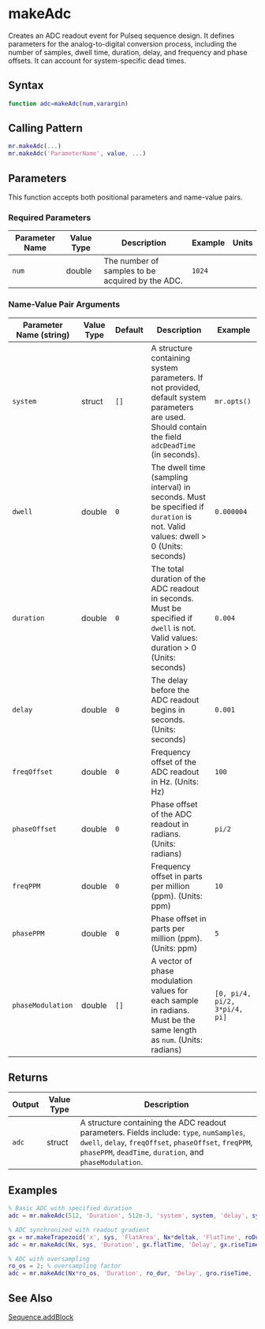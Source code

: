 # makeAdc

Creates an ADC readout event for Pulseq sequence design.  It defines parameters for the analog-to-digital conversion process, including the number of samples, dwell time, duration, delay, and frequency and phase offsets.  It can account for system-specific dead times.

## Syntax

```matlab
function adc=makeAdc(num,varargin)
```

## Calling Pattern

```matlab
mr.makeAdc(...)
mr.makeAdc('ParameterName', value, ...)
```

## Parameters

This function accepts both positional parameters and name-value pairs.

### Required Parameters

| Parameter Name | Value Type | Description | Example | Units |
|------|------|-------------|---------|-------|
| `num` | double | The number of samples to be acquired by the ADC. | `1024` |  |

### Name-Value Pair Arguments
| Parameter Name (string) | Value Type | Default | Description | Example |
|------|------|---------|-------------|---------|
| `system` | struct | `[]` | A structure containing system parameters.  If not provided, default system parameters are used.  Should contain the field `adcDeadTime` (in seconds). | `mr.opts()` |
| `dwell` | double | `0` | The dwell time (sampling interval) in seconds.  Must be specified if `duration` is not. Valid values: dwell > 0 (Units: seconds) | `0.000004` |
| `duration` | double | `0` | The total duration of the ADC readout in seconds. Must be specified if `dwell` is not. Valid values: duration > 0 (Units: seconds) | `0.004` |
| `delay` | double | `0` | The delay before the ADC readout begins in seconds. (Units: seconds) | `0.001` |
| `freqOffset` | double | `0` | Frequency offset of the ADC readout in Hz. (Units: Hz) | `100` |
| `phaseOffset` | double | `0` | Phase offset of the ADC readout in radians. (Units: radians) | `pi/2` |
| `freqPPM` | double | `0` | Frequency offset in parts per million (ppm). (Units: ppm) | `10` |
| `phasePPM` | double | `0` | Phase offset in parts per million (ppm). (Units: ppm) | `5` |
| `phaseModulation` | double | `[]` | A vector of phase modulation values for each sample in radians. Must be the same length as `num`. (Units: radians) | `[0, pi/4, pi/2, 3*pi/4, pi]` |

## Returns

| Output | Value Type | Description |
|--------|------|-------------|
| `adc` | struct | A structure containing the ADC readout parameters.  Fields include: `type`, `numSamples`, `dwell`, `delay`, `freqOffset`, `phaseOffset`, `freqPPM`, `phasePPM`, `deadTime`, `duration`, and `phaseModulation`. |

## Examples

```matlab
% Basic ADC with specified duration
adc = mr.makeAdc(512, 'Duration', 512e-3, 'system', system, 'delay', system.adcDeadTime);

% ADC synchronized with readout gradient
gx = mr.makeTrapezoid('x', sys, 'FlatArea', Nx*deltak, 'FlatTime', roDuration);
adc = mr.makeAdc(Nx, sys, 'Duration', gx.flatTime, 'Delay', gx.riseTime);

% ADC with oversampling
ro_os = 2; % oversampling factor
adc = mr.makeAdc(Nx*ro_os, 'Duration', ro_dur, 'Delay', gro.riseTime, 'system', sys);
```

## See Also

[Sequence.addBlock](addBlock.md)
